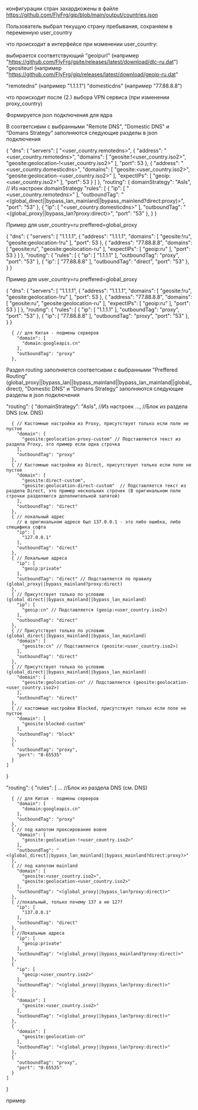конфигурации стран захардкожены в файле
https://github.com/FlyFrg/gip/blob/main/output/countries.json


Пользователь выбрал текущую страну пребывания, сохраняем в переменную user_country

что происходит в интерфейсе при мзменении user_country:

выбирается соответствующий 
"geoipurl" (например "https://github.com/FlyFrg/gsite/releases/latest/download/dlc-ru.dat")
"geositeurl (например "https://github.com/FlyFrg/gip/releases/latest/download/geoip-ru.dat"

"remotedns" (например "1.1.1.1")
"domesticdns" (например "77.88.8.8")


что происходит после (2.) выбора VPN сервиса (при изменении proxy_country)

Формируется json подключения для ядра

В соответсивии с выбранными "Remote DNS", "Domestic DNS" и “Domans Strategy“ заполняются следующие разделы в json подключения

{
  "dns": {
    "servers": [
      "<user_country.remotedns>",
      {
        "address": "<user_country.remotedns>",
        "domains": [
          "geosite:!<user_country.iso2>",
          "geosite:geolocation-!<user_country.iso2>"
        ],
        "port": 53
      },
      {
        "address": "<user_country.domesticdns>",
        "domains": [
          "geosite:<user_country.iso2>",
          "geosite:geolocation-<user_country.iso2>"
        ],
        "expectIPs": [
          "geoip:<user_country.iso2>"
        ],
        "port": 53
      }
    ]
  },
  "routing": {
    domainStrategy": "AsIs",  // Из настроек domainStrategy
    "rules": [
      {
        "ip": [
          "<user_country.remotedns>"
        ],
        "outboundTag": "<(global_direct||bypass_lan_mainland||bypass_mainlend?direct:proxy)>",
        "port": "53"
      },
      {
        "ip": [
          "<user_country.domesticdns>"
        ],
        "outboundTag": "<(global_proxy||bypass_lan?proxy:direct)>",
        "port": "53"
      },
   }
}



Пример для
user_country=ru
preffered=global_proxy

{
  "dns": {
    "servers": [
      "1.1.1.1",
      {
        "address": "1.1.1.1",
        "domains": [
          "geosite:!ru",
          "geosite:geolocation-!ru"
        ],
        "port": 53
      },
      {
        "address": "77.88.8.8",
        "domains": [
          "geosite:ru",
          "geosite:geolocation-ru"
        ],
        "expectIPs": [
          "geoip:ru"
        ],
        "port": 53
      }
    ]
  },
  "routing": {
    "rules": [
      {
        "ip": [
          "1.1.1.1"
        ],
        "outboundTag": "proxy",
        "port": "53"
      },
      {
        "ip": [
          "77.88.8.8"
        ],
        "outboundTag": "direct",
        "port": "53"
      },
   }
}


Пример для
user_country=ru
preffered=global_proxy

{
  "dns": {
    "servers": [
      "1.1.1.1",
      {
        "address": "1.1.1.1",
        "domains": [
          "geosite:!ru",
          "geosite:geolocation-!ru"
        ],
        "port": 53
      },
      {
        "address": "77.88.8.8",
        "domains": [
          "geosite:ru",
          "geosite:geolocation-ru"
        ],
        "expectIPs": [
          "geoip:ru"
        ],
        "port": 53
      }
    ]
  },
  "routing": {
    "rules": [
      {
        "ip": [
          "1.1.1.1"
        ],
        "outboundTag": "proxy",
        "port": "53"
      },
      {
        "ip": [
          "77.88.8.8"
        ],
        "outboundTag": "proxy",
        "port": "53"
      },
   }
}


      
      { // для Китая - подмены серверов
        "domain": [
          "domain:googleapis.cn"
        ],
        "outboundTag": "proxy"
      },





Раздел routing заполняется соответсивии с выбранными "Preffered Routing" (global_proxy||bypass_lan||bypass_mainland||bypass_lan_mainland||global_direct), "Domestic DNS" и “Domans Strategy“ заполняются следующие разделы в json подключения

  "routing": {
    "domainStrategy": "AsIs",  //Из настроек
      ..., //Блок из раздела DNS (см. DNS)

      { // Кастомные настройки из Proxy, присутствует только если поле не пустое
        "domain": [
          "geosite:geolocation-proxy-custom" // Подставляется текст из раздела Proxy, это пример если одна строчка
        ],
        "outboundTag": "proxy"
      },
      { // Кастомные настройки из Direct, присутствует только если поле не пустое
        "domain": [
          "geosite:direct-custom",
          "geosite:geolocation-direct-custom"  // Подставляется текст из раздела Direct, это пример нескольких строчек (В оригинальном поле строчки разделяются дополнительной запятой)
        ],
        "outboundTag": "direct"
      },
      { // локальный адрес
        // в оригинальном адресе был 137.0.0.1 - это либо ошибка, либо специфика софта
        "ip": [
          "127.0.0.1"
        ],
        "outboundTag": "direct"
      },
      { // Локальные адреса
        "ip": [
          "geoip:private"
        ],
        "outboundTag": "direct" // Подставляется по правилу (global_proxy||bypass_mainland?proxy:direct)
      },
      { // Присутствует только по условию (global_direct||bypass_mainland||bypass_lan_mainland)
        "ip": [
          "geoip:cn" // Подставляется (geoip:<user_country.iso2>)
        ],
        "outboundTag": "direct"
      },
      { // Присутствует только по условию (global_direct||bypass_mainland||bypass_lan_mainland)
        "domain": [
          "geosite:cn" // Подставляется (geosite:<user_country.iso2>)
        ],
        "outboundTag": "direct"
      },
      { // Присутствует только по условию (global_direct||bypass_mainland||bypass_lan_mainland)
        "domain": [
          "geosite:geolocation-cn" // Подставляется (geosite:geolocation-<user_country.iso2>)
        ],
        "outboundTag": "direct"
      },
      { // кастомные настройки Blocked, присутствует только если поле не пустое
        "domain": [
          "geosite:blocked-custom"
        ],
        "outboundTag": "block"
      },
      {
        "outboundTag": "proxy",
        "port": "0-65535"
      }
    ]
  }







  "routing": {
    "rules": [
      ... //Блок из раздела DNS (см. DNS)

      { // для Китая - подмены серверов
        "domain": [
          "domain:googleapis.cn"
        ],
        "outboundTag": "proxy"
      },
      { // под капотом проксирование вовне
        "domain": [
          "geosite:geolocation-!<user_country.iso2>"
        ],
        "outboundTag": "<(global_direct||bypass_lan_mainland||bypass_mainland?direct:proxy)>"
      },
      { // под капотом mainland
        "domain": [
          "geosite:<user_country.iso2>",
          "geosite:geolocation-<user_country.iso2>"
        ],
        "outboundTag": "<(global_proxy||bypass_lan?proxy:direct)>"
      },
      { //локальный, только почему 137 а не 127?
        "ip": [
          "137.0.0.1"
        ],
        "outboundTag": "direct"
      },
      { //Локальные адреса
        "ip": [
          "geoip:private"
        ],
        "outboundTag": "<(global_proxy||bypass_mainland?proxy:direct)>"
      },
      {
        "ip": [
          "geoip:<user_country.iso2>"
        ],
        "outboundTag": "<(global_proxy||bypass_lan?proxy:direct)>"
      },
      {
        "domain": [
          "geosite:<user_country.iso2>"
        ],
        "outboundTag": "<(global_proxy||bypass_lan?proxy:direct)>"
      },
      {
        "domain": [
          "geosite:geolocation-cn"
        ],
        "outboundTag": "<(global_proxy||bypass_lan?proxy:direct)>"
      },
      {
        "outboundTag": "proxy",
        "port": "0-65535"
      }
    ]
  }




пример